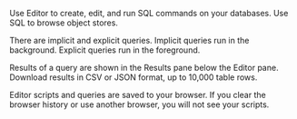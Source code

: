 
Use Editor to create, edit, and run SQL commands on your databases. Use SQL to browse object stores.

There are implicit and explicit queries. Implicit queries run in the background. Explicit queries run in the foreground.

Results of a query are shown in the Results pane below the Editor pane. Download results in CSV or JSON format, up to 10,000 table rows.

Editor scripts and queries are saved to your browser. If you clear the browser history or use another browser, you will not see your scripts.

